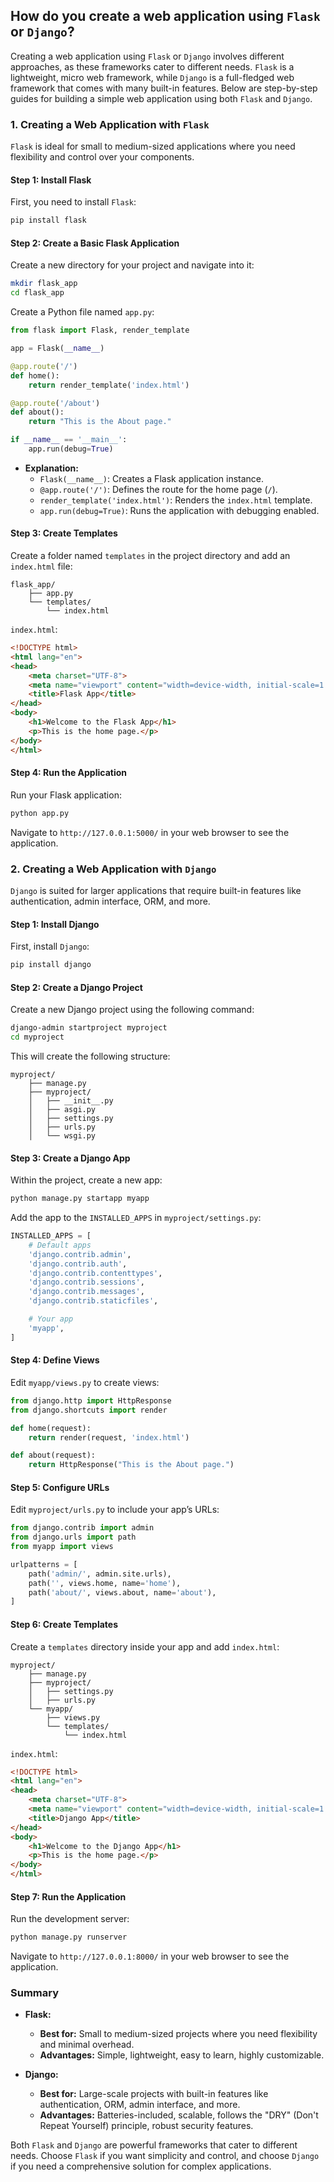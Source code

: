 ## How do you create a web application using `Flask` or `Django`?


Creating a web application using `Flask` or `Django` involves different approaches, as these frameworks cater to different needs. `Flask` is a lightweight, micro web framework, while `Django` is a full-fledged web framework that comes with many built-in features. Below are step-by-step guides for building a simple web application using both `Flask` and `Django`.

### 1. **Creating a Web Application with `Flask`**

`Flask` is ideal for small to medium-sized applications where you need flexibility and control over your components.

#### **Step 1: Install Flask**

First, you need to install `Flask`:

```bash
pip install flask
```

#### **Step 2: Create a Basic Flask Application**

Create a new directory for your project and navigate into it:

```bash
mkdir flask_app
cd flask_app
```

Create a Python file named `app.py`:

```python
from flask import Flask, render_template

app = Flask(__name__)

@app.route('/')
def home():
    return render_template('index.html')

@app.route('/about')
def about():
    return "This is the About page."

if __name__ == '__main__':
    app.run(debug=True)
```

- **Explanation:**
  - `Flask(__name__)`: Creates a Flask application instance.
  - `@app.route('/')`: Defines the route for the home page (`/`).
  - `render_template('index.html')`: Renders the `index.html` template.
  - `app.run(debug=True)`: Runs the application with debugging enabled.

#### **Step 3: Create Templates**

Create a folder named `templates` in the project directory and add an `index.html` file:

```
flask_app/
    ├── app.py
    └── templates/
        └── index.html
```

`index.html`:

```html
<!DOCTYPE html>
<html lang="en">
<head>
    <meta charset="UTF-8">
    <meta name="viewport" content="width=device-width, initial-scale=1.0">
    <title>Flask App</title>
</head>
<body>
    <h1>Welcome to the Flask App</h1>
    <p>This is the home page.</p>
</body>
</html>
```

#### **Step 4: Run the Application**

Run your Flask application:

```bash
python app.py
```

Navigate to `http://127.0.0.1:5000/` in your web browser to see the application.

### 2. **Creating a Web Application with `Django`**

`Django` is suited for larger applications that require built-in features like authentication, admin interface, ORM, and more.

#### **Step 1: Install Django**

First, install `Django`:

```bash
pip install django
```

#### **Step 2: Create a Django Project**

Create a new Django project using the following command:

```bash
django-admin startproject myproject
cd myproject
```

This will create the following structure:

```
myproject/
    ├── manage.py
    ├── myproject/
    │   ├── __init__.py
    │   ├── asgi.py
    │   ├── settings.py
    │   ├── urls.py
    │   └── wsgi.py
```

#### **Step 3: Create a Django App**

Within the project, create a new app:

```bash
python manage.py startapp myapp
```

Add the app to the `INSTALLED_APPS` in `myproject/settings.py`:

```python
INSTALLED_APPS = [
    # Default apps
    'django.contrib.admin',
    'django.contrib.auth',
    'django.contrib.contenttypes',
    'django.contrib.sessions',
    'django.contrib.messages',
    'django.contrib.staticfiles',

    # Your app
    'myapp',
]
```

#### **Step 4: Define Views**

Edit `myapp/views.py` to create views:

```python
from django.http import HttpResponse
from django.shortcuts import render

def home(request):
    return render(request, 'index.html')

def about(request):
    return HttpResponse("This is the About page.")
```

#### **Step 5: Configure URLs**

Edit `myproject/urls.py` to include your app’s URLs:

```python
from django.contrib import admin
from django.urls import path
from myapp import views

urlpatterns = [
    path('admin/', admin.site.urls),
    path('', views.home, name='home'),
    path('about/', views.about, name='about'),
]
```

#### **Step 6: Create Templates**

Create a `templates` directory inside your app and add `index.html`:

```
myproject/
    ├── manage.py
    ├── myproject/
    │   ├── settings.py
    │   ├── urls.py
    └── myapp/
        ├── views.py
        └── templates/
            └── index.html
```

`index.html`:

```html
<!DOCTYPE html>
<html lang="en">
<head>
    <meta charset="UTF-8">
    <meta name="viewport" content="width=device-width, initial-scale=1.0">
    <title>Django App</title>
</head>
<body>
    <h1>Welcome to the Django App</h1>
    <p>This is the home page.</p>
</body>
</html>
```

#### **Step 7: Run the Application**

Run the development server:

```bash
python manage.py runserver
```

Navigate to `http://127.0.0.1:8000/` in your web browser to see the application.

### Summary

- **Flask:**
  - **Best for:** Small to medium-sized projects where you need flexibility and minimal overhead.
  - **Advantages:** Simple, lightweight, easy to learn, highly customizable.

- **Django:**
  - **Best for:** Large-scale projects with built-in features like authentication, ORM, admin interface, and more.
  - **Advantages:** Batteries-included, scalable, follows the "DRY" (Don't Repeat Yourself) principle, robust security features.

Both `Flask` and `Django` are powerful frameworks that cater to different needs. Choose `Flask` if you want simplicity and control, and choose `Django` if you need a comprehensive solution for complex applications.